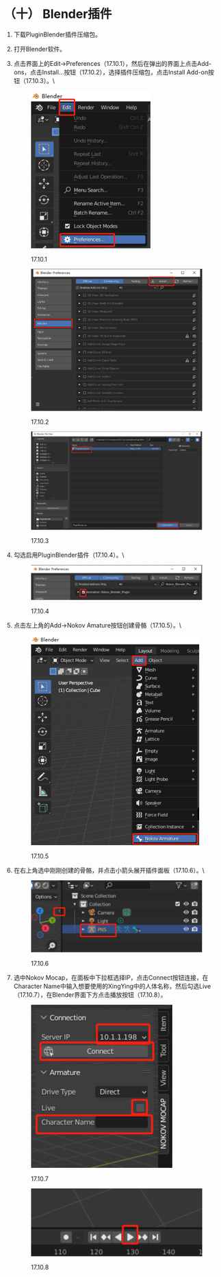 # （十） Blender插件

1. 下载PluginBlender插件压缩包。
2. 打开Blender软件。
3.  点击界面上的Edit->Preferences（17.10.1），然后在弹出的界面上点击Add-ons，点击Install...按钮（17.10.2），选择插件压缩包，点击Install Add-on按钮（17.10.3）。\


    <figure><img src="../.gitbook/assets/image (395).png" alt=""><figcaption><p>17.10.1</p></figcaption></figure>



    <figure><img src="../.gitbook/assets/企业微信截图_17219727339541.png" alt=""><figcaption><p>17.10.2</p></figcaption></figure>

    <figure><img src="../.gitbook/assets/image (396).png" alt=""><figcaption><p>17.10.3</p></figcaption></figure>
4.  勾选启用PluginBlender插件（17.10.4）。\


    <figure><img src="../.gitbook/assets/image (397).png" alt=""><figcaption><p>17.10.4</p></figcaption></figure>
5.  点击左上角的Add->Nokov Amature按钮创建骨骼（17.10.5）。\


    <figure><img src="../.gitbook/assets/image (398).png" alt=""><figcaption><p>17.10.5</p></figcaption></figure>
6.  在右上角选中刚刚创建的骨骼，并点击小箭头展开插件面板（17.10.6）。\


    <figure><img src="../.gitbook/assets/image (399).png" alt=""><figcaption><p>17.10.6</p></figcaption></figure>
7.  选中Nokov Mocap，在面板中下拉框选择IP，点击Connect按钮连接，在Character Name中输入想要使用的XingYing中的人体名称，然后勾选Live（17.10.7），在Blender界面下方点击播放按钮（17.10.8）。



    <figure><img src="../.gitbook/assets/image (400).png" alt=""><figcaption><p>17.10.7</p></figcaption></figure>



    <figure><img src="../.gitbook/assets/image (401).png" alt=""><figcaption><p>17.10.8</p></figcaption></figure>
